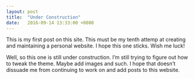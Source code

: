 ```yaml
---
layout: post
title:  "Under Construction"
date:   2016-09-14 13:33:00 +0800
---
```


This is my first post on this site. This must be my tenth attemp at creating
and maintaining a personal website. I hope this one sticks. Wish me luck!

Well, so this one is still under construction. I’m still trying to figure out
how to tweak the theme. Maybe add images and such. I hope that doesn’t dissuade
me from continuing to work on and add posts to this website.
